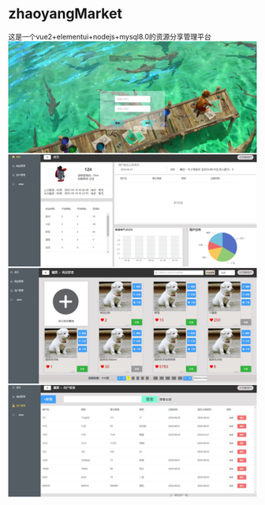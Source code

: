 # zhaoyangMarket
这是一个vue2+elementui+nodejs+mysql8.0的资源分享管理平台
![image](https://github.com/ZHAOYANG291/zhaoyangMarket/blob/main/projectPicture/1.jpg)
![image](https://github.com/ZHAOYANG291/zhaoyangMarket/blob/main/projectPicture/2.jpg)
![image](https://github.com/ZHAOYANG291/zhaoyangMarket/blob/main/projectPicture/3.jpg)
![image](https://github.com/ZHAOYANG291/zhaoyangMarket/blob/main/projectPicture/4.jpg)
